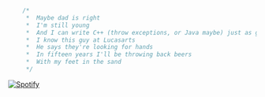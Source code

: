 ```C++
    /*
     *  Maybe dad is right
     *  I'm still young
     *  And I can write C++ (throw exceptions, or Java maybe) just as good as anyone
     *  I know this guy at Lucasarts
     *  He says they're looking for hands
     *  In fifteen years I'll be throwing back beers
     *  With my feet in the sand
     */
```
[![Spotify](https://spotify-github-readme.vercel.app/api/spotify)](https://open.spotify.com/track/1UhqPEaIg2KAvPs4RXje3m?si=362fbc9644754ef1)
